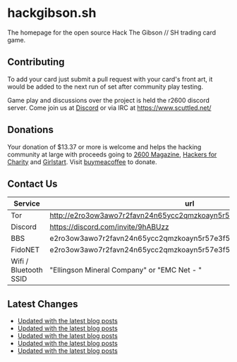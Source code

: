 # hackgibson.sh
The homepage for the open source Hack The Gibson // SH trading card game.


## Contributing

To add your card just submit a pull request with your card's front art, it would be added to the next run of set after community play testing.

Game play and discussions over the project is held the r2600 discord server. Come join us at [Discord](https://discord.com/invite/9hABUzz) or via IRC at https://www.scuttled.net/


## Donations

Your donation of $13.37 or more is welcome and helps the hacking community at large with proceeds going to [2600 Magazine](https://2600.com/), [Hackers for Charity](https://hackersforcharity.org) and [Girlstart](https://girlstart.org).  Visit [buymeacoffee](https://www.buymeacoffee.com/hackgibson.sh) to donate.


## Contact Us

Service | url
-|-
Tor | http://e2ro3ow3awo7r2favn24n65ycc2qmzkoayn5r57e3f56nvjwdcgg32ad.onion
Discord | https://discord.com/invite/9hABUzz
BBS | e2ro3ow3awo7r2favn24n65ycc2qmzkoayn5r57e3f56nvjwdcgg32ad.onion:23
FidoNET | e2ro3ow3awo7r2favn24n65ycc2qmzkoayn5r57e3f56nvjwdcgg32ad.onion:24554
Wifi / Bluetooth SSID | "Ellingson Mineral Company" or "EMC Net - <fidonet address>"

## Latest Changes
<!-- BLOG-POST-LIST:START -->
- [Updated with the latest blog posts](https://github.com/DFW2600/hackgibson.sh/commit/743ee42f5752c443622ddbe0af6332495cb4aabf)
- [Updated with the latest blog posts](https://github.com/DFW2600/hackgibson.sh/commit/bd1e83a9d00d28c63fb4acaf768ea34e48353361)
- [Updated with the latest blog posts](https://github.com/DFW2600/hackgibson.sh/commit/722204d75a5a4a92fd2a52619480edb83956f6a8)
- [Updated with the latest blog posts](https://github.com/DFW2600/hackgibson.sh/commit/4b33fd93fd38e4d5665401796ebd459fb9678bd2)
- [Updated with the latest blog posts](https://github.com/DFW2600/hackgibson.sh/commit/77a0bbd32751f6f4c4327a91d8fa57df7a3822c7)
<!-- BLOG-POST-LIST:END -->
